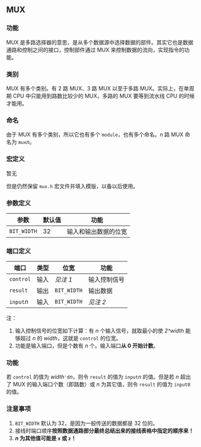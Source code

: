 ## MUX

### 功能

MUX 是多路选择器的意思，是从多个数据源中选择数据的部件。其实它也是数据通路和控制之间的接口，控制部件通过 MUX 来控制数据的流向，实现指令的功能。

### 类别

MUX 有多个类别。有 2 路 MUX、3 路 MUX 以至于多路 MUX。实际上，在单周期 CPU 中只能用到路数比较少的 MUX，多路的 MUX 要等到流水线 CPU 的时候才能用。

### 命名

由于 MUX 有多个类别，所以它也有多个 `module`，也有多个命名。_n_ 路 MUX 命名为 `mux`_n_。

### 宏定义

暂无

但是仍然保留 `mux.h` 宏文件并填入模版，以备以后使用。

### 参数定义

参数 | 默认值 | 功能
--- | --- | ---
`BIT_WIDTH` | 32 | 输入和输出数据的位宽

### 端口定义

端口 | 类型 | 位宽 | 功能
--- | --- | --- | ---
`control` | 输入 | _见注 1_ | 输入控制信号
`result` | 输出 | `BIT_WIDTH` | 输出数据
`input`_n_ | 输入 | `BIT_WIDTH` | _见注 2_

注：
1. 输入控制信号的位宽如下计算：有 _n_ 个输入信号，就取最小的使 _2^width_ 能够超过 _n_ 的 _width_，这就是 `control` 的位宽。
2. 功能是输入端口，但是个数有 _n_ 个。输入端口**从 0 开始计数**。

### 功能

若 `control` 的值为 _width_`'d`_n_，则令 `result` 的值为 `input`_n_ 的值。但是若 _n_ 超出了 MUX 的输入端口个数（即路数）或 _n_ 为其它值，则令 `result` 的值为 `input0` 的值。

### 注意事项

1. `BIT_WIDTH` 默认为 32，是因为一般传送的数据都是 32 位的。
2. 接线时端口顺序**按照数据通路部分最终总结出来的接线表格中指定的顺序来！**
3. **_n_ 为其他值可能是 `x` 或 `z`！**

